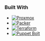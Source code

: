 <!-- PROJECT SHIELDS -->
<!--
*** I'm using markdown "reference style" links for readability.
*** Reference links are enclosed in brackets [ ] instead of parentheses ( ).
*** See the bottom of this document for the declaration of the reference variables
*** for contributors-url, forks-url, etc. This is an optional, concise syntax you may use.
*** https://www.markdownguide.org/basic-syntax/#reference-style-links
-->

### Built With

* [![Proxmox][Proxmox-Img]][Proxmox-Url]
* [![Packer][Packer-Img]][Packer-Url]
* [![Terraform][Terraform-Img]][Terraform-Url]
* [![Puppet Bolt][Bolt-Img]][Bolt-url]

<!-- MARKDOWN LINKS & IMAGES -->
<!-- https://www.markdownguide.org/basic-syntax/#reference-style-links -->
[GitHub-Url]: https://github.com/Vlot-Ltd/homelab
[GitHub-Img]: https://img.shields.io/badge/GitHub-20232A?style=for-the-badge&logo=github
[Bolt-Img]: https://img.shields.io/badge/Puppet_Bolt-20232A?style=for-the-badge&logo=puppet&logoColor=lightgreen
[Bolt-Url]: https://www.puppet.com/docs/bolt/latest/bolt.html
[K3s-Img]: https://img.shields.io/badge/K3s-20232A?style=for-the-badge&logo=k3s
[K3s-Url]: https://k3s.io
[Packer-Img]: https://img.shields.io/badge/Packer-20232A?style=for-the-badge&logo=packer
[Packer-Url]: https://proxmox.com/en/proxmox-ve
[Plex-Img]: https://img.shields.io/badge/Plex_Media_Server-20232A?style=for-the-badge&logo=plex
[Plex-Url]: https://plex.tv
[Proxmox-Img]: https://img.shields.io/badge/Proxmox-20232A?style=for-the-badge&logo=proxmox
[Proxmox-Url]: https://proxmox.com/en/proxmox-ve
[PuppetEnterprise-Img]: https://img.shields.io/badge/Puppet_Enterprise-20232A?style=for-the-badge&logo=puppet
[PuppetEnterprise-Url]: https://www.puppet.com/products/puppet-enterprise
[Terraform-Img]: https://img.shields.io/badge/terraform-20232A?style=for-the-badge&logo=terraform&logoColor=blueviolet
[Terraform-Url]: https://proxmox.com/en/proxmox-ve
[TrueNas-Img]: https://img.shields.io/badge/TrueNAS-20232A?style=for-the-badge&logo=truenas
[TrueNas-Url]: https://www.truenas.com